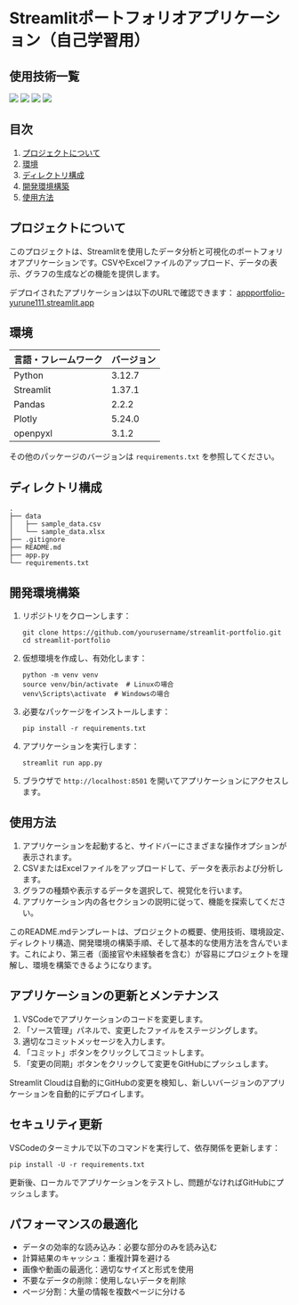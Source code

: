 # Streamlitポートフォリオアプリケーション（自己学習用）

## 使用技術一覧

<p style="display: inline">
  <img src="https://img.shields.io/badge/-Python-F2C63C.svg?logo=python&style=for-the-badge">
  <img src="https://img.shields.io/badge/-Streamlit-FF4B4B.svg?logo=streamlit&style=for-the-badge">
  <img src="https://img.shields.io/badge/-Pandas-150458.svg?logo=pandas&style=for-the-badge">
  <img src="https://img.shields.io/badge/-Plotly-3F4F75.svg?logo=plotly&style=for-the-badge">
</p>

## 目次

1. [プロジェクトについて](#プロジェクトについて)
2. [環境](#環境)
3. [ディレクトリ構成](#ディレクトリ構成)
4. [開発環境構築](#開発環境構築)
5. [使用方法](#使用方法)

## プロジェクトについて

このプロジェクトは、Streamlitを使用したデータ分析と可視化のポートフォリオアプリケーションです。CSVやExcelファイルのアップロード、データの表示、グラフの生成などの機能を提供します。

デプロイされたアプリケーションは以下のURLで確認できます：
[appportfolio-yurune111.streamlit.app](https://appportfolio-yurune111.streamlit.app)

## 環境

| 言語・フレームワーク   | バージョン  |
| -------------------- | ---------- |
| Python               | 3.12.7     |
| Streamlit            | 1.37.1     |
| Pandas               | 2.2.2      |
| Plotly               | 5.24.0     |
| openpyxl             | 3.1.2      |

その他のパッケージのバージョンは `requirements.txt` を参照してください。

## ディレクトリ構成

```
.
├── data
│   ├── sample_data.csv
│   └── sample_data.xlsx
├── .gitignore
├── README.md
├── app.py
└── requirements.txt
```

## 開発環境構築

1. リポジトリをクローンします：
   ```
   git clone https://github.com/yourusername/streamlit-portfolio.git
   cd streamlit-portfolio
   ```

2. 仮想環境を作成し、有効化します：
   ```
   python -m venv venv
   source venv/bin/activate  # Linuxの場合
   venv\Scripts\activate  # Windowsの場合
   ```

3. 必要なパッケージをインストールします：
   ```
   pip install -r requirements.txt
   ```

4. アプリケーションを実行します：
   ```
   streamlit run app.py
   ```

5. ブラウザで `http://localhost:8501` を開いてアプリケーションにアクセスします。

## 使用方法

1. アプリケーションを起動すると、サイドバーにさまざまな操作オプションが表示されます。
2. CSVまたはExcelファイルをアップロードして、データを表示および分析します。
3. グラフの種類や表示するデータを選択して、視覚化を行います。
4. アプリケーション内の各セクションの説明に従って、機能を探索してください。

このREADME.mdテンプレートは、プロジェクトの概要、使用技術、環境設定、ディレクトリ構造、開発環境の構築手順、そして基本的な使用方法を含んでいます。これにより、第三者（面接官や未経験者を含む）が容易にプロジェクトを理解し、環境を構築できるようになります。

## アプリケーションの更新とメンテナンス

1. VSCodeでアプリケーションのコードを変更します。
2. 「ソース管理」パネルで、変更したファイルをステージングします。
3. 適切なコミットメッセージを入力します。
4. 「コミット」ボタンをクリックしてコミットします。
5. 「変更の同期」ボタンをクリックして変更をGitHubにプッシュします。

Streamlit Cloudは自動的にGitHubの変更を検知し、新しいバージョンのアプリケーションを自動的にデプロイします。

## セキュリティ更新

VSCodeのターミナルで以下のコマンドを実行して、依存関係を更新します：

```
pip install -U -r requirements.txt
```

更新後、ローカルでアプリケーションをテストし、問題がなければGitHubにプッシュします。

## パフォーマンスの最適化

- データの効率的な読み込み：必要な部分のみを読み込む
- 計算結果のキャッシュ：重複計算を避ける
- 画像や動画の最適化：適切なサイズと形式を使用
- 不要なデータの削除：使用しないデータを削除
- ページ分割：大量の情報を複数ページに分ける
